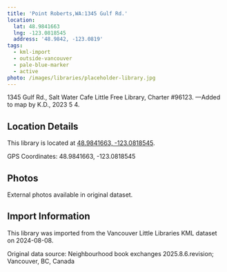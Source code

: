 ```yaml
---
title: 'Point Roberts,WA:1345 Gulf Rd.'
location:
  lat: 48.9841663
  lng: -123.0818545
  address: '48.9842, -123.0819'
tags:
  - kml-import
  - outside-vancouver
  - pale-blue-marker
  - active
photo: /images/libraries/placeholder-library.jpg
---
```

1345 Gulf Rd., Salt Water Cafe Little Free Library, Charter #96123.
—Added to map by K.D., 2023 5 4.  

## Location Details

This library is located at [48.9841663, -123.0818545](https://www.google.com/maps?q=48.9841663,-123.0818545).

GPS Coordinates: 48.9841663, -123.0818545

## Photos

External photos available in original dataset.

## Import Information

This library was imported from the Vancouver Little Libraries KML dataset on 2024-08-08.

Original data source: Neighbourhood book exchanges 2025.8.6.revision; Vancouver, BC, Canada
